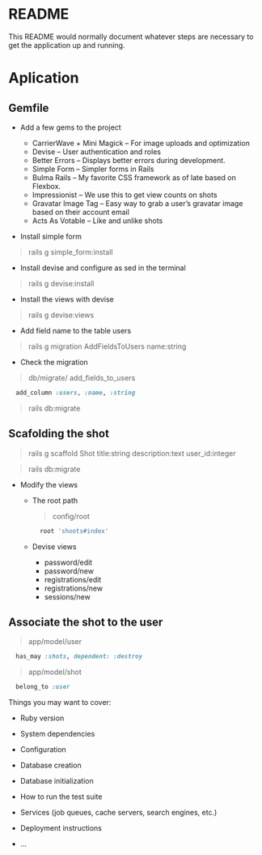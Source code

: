 # README

This README would normally document whatever steps are necessary to get the
application up and running.

# Aplication

## Gemfile

  * Add a few gems to the project

    * CarrierWave + Mini Magick – For image uploads and optimization
    * Devise – User authentication and roles
    * Better Errors – Displays better errors during development.
    * Simple Form – Simpler forms in Rails
    * Bulma Rails – My favorite CSS framework as of late based on Flexbox.
    * Impressionist – We use this to get view counts on shots
    * Gravatar Image Tag – Easy way to grab a user’s gravatar image based on their account email
    * Acts As Votable – Like and unlike shots

  * Install simple form

  > rails g simple_form:install

  * Install devise and configure as sed in the terminal

  > rails g devise:install

  * Install the views with devise

  > rails g devise:views

  * Add field name to the table users

  > rails g migration AddFieldsToUsers name:string

  * Check the migration

  > db/migrate/ add_fields_to_users

  ```Ruby
    add_column :users, :name, :string
  ```
  > rails db:migrate

## Scafolding the shot

  > rails g scaffold Shot title:string description:text user_id:integer

  > rails db:migrate

  * Modify the views

    * The root path

      > config/root

      ```Ruby
        root 'shoots#index'
      ```

    * Devise views

      * password/edit
      * password/new
      * registrations/edit
      * registrations/new
      * sessions/new

## Associate the shot to the user

  > app/model/user

  ```Ruby
    has_may :shots, dependent: :destroy
  ```

  > app/model/shot

  ```Ruby
    belong_to :user
  ```
Things you may want to cover:

* Ruby version

* System dependencies

* Configuration

* Database creation

* Database initialization

* How to run the test suite

* Services (job queues, cache servers, search engines, etc.)

* Deployment instructions

* ...
